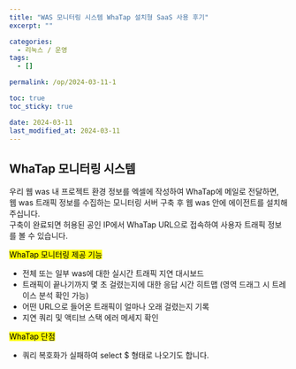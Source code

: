 ```yaml
---
title: "WAS 모니터링 시스템 WhaTap 설치형 SaaS 사용 후기"
excerpt: ""

categories:
  - 리눅스 / 운영
tags:
  - []

permalink: /op/2024-03-11-1

toc: true
toc_sticky: true

date: 2024-03-11
last_modified_at: 2024-03-11
---
```


## WhaTap 모니터링 시스템

우리 웹 was 내 프로젝트 환경 정보를 엑셀에 작성하여 WhaTap에 메일로 전달하면,  
웹 was 트래픽 정보를 수집하는 모니터링 서버 구축 후 웹 was 안에 에이전트를 설치해 주십니다.  
구축이 완료되면 허용된 공인 IP에서 WhaTap URL으로 접속하여 사용자 트래픽 정보를 볼 수 있습니다.

<mark>WhaTap 모니터링 제공 기능</mark>
- 전체 또는 일부 was에 대한 실시간 트래픽 지연 대시보드
- 트래픽이 끝나기까지 몇 초 걸렸는지에 대한 응답 시간 히트맵 (영역 드래그 시 트레이스 분석 확인 가능)
- 어떤 URL으로 들어온 트래픽이 얼마나 오래 걸렸는지 기록
- 지연 쿼리 및 액티브 스택 에러 메세지 확인

<mark>WhaTap 단점</mark>
- 쿼리 복호화가 실패하여 select $ 형태로 나오기도 합니다.

